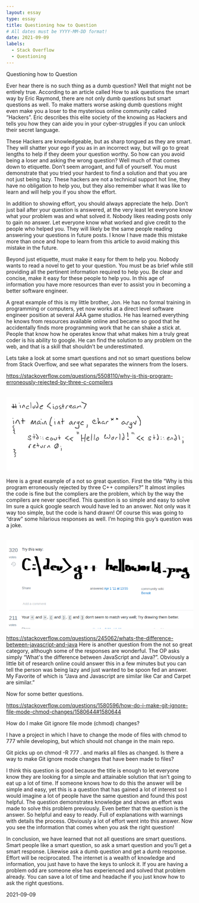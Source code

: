 ```yaml
---
layout: essay
type: essay
title: Questioning how to Question
# All dates must be YYYY-MM-DD format!
date: 2021-09-09
labels:
  - Stack Overflow
  - Questioning
---
```


Questioning how to Question

Ever hear there is no such thing as a dumb question?  Well that might not be entirely true.  According to an article called How to ask questions the smart way by Eric Raymond, there are not only dumb questions but smart questions as well.  To make matters worse asking dumb questions might even make you a loser to the mysterious online community called “Hackers”. Eric describes this elite society of the knowing as Hackers and tells you how they can aide you in your cyber-struggles if you can unlock their secret language.

These Hackers are knowledgeable, but as sharp tongued as they are smart.  They will shatter your ego if you as in an incorrect way, but will go to great lengths to help if they deem your question worthy.  So how can you avoid being a loser and asking the wrong question?  Well much of that comes down to etiquette.  Don’t seem arrogant, and full of yourself.  You must demonstrate that you tried your hardest to find a solution and that you are not just being lazy.  These hackers are not a technical support hot line, they have no obligation to help you, but they also remember what it was like to learn and will help you if you show the effort.

In addition to showing effort, you should always appreciate the help.  Don’t just bail after your question is answered, at the very least let everyone know  what your problem was and what solved it.  Nobody likes reading posts only to gain no answer.  Let everyone know what worked and give credit to the people who helped you.  They will likely be the same people reading answering your questions in future posts.    I know I have made this mistake more than once and hope to learn from this article to avoid making this mistake in the future.

Beyond just etiquette, must make it easy for them to help you.  Nobody wants to read a novel to get to your question.  You must be as brief while still providing all the pertinent information required to help you.  Be clear and concise, make it easy for these people to help you.  In this age of information you have more resources than ever to assist you in becoming a better software engineer.

A great example of this is my little brother, Jon.  He has no formal training in programming or computers, yet now works at a direct level software engineer position at several AAA game studios.  He has learned everything he knows from resources available online and became so good that he accidentally finds more programming work that he can shake a stick at.  People that know how he operates know that what makes him a truly great coder is his ability to google.  He can find the solution to any problem on the web, and that is a skill that shouldn’t be underestimated.

Lets take a look at some smart questions and not so smart questions below from Stack Overflow, and see what separates the winners from the losers.

https://stackoverflow.com/questions/5508110/why-is-this-program-erroneously-rejected-by-three-c-compilers

<br>
<img src="../images/StackOverflow1.png">
<br>

Here is a great example of a not so great question.  First the title “Why is this program erroneously rejected by three C++ compilers?”  It almost implies the code is fine but the compliers are the problem, which by the way the compilers are never specified.  This question is so simple and easy to solve Im sure a quick google search would have led to an answer.  Not only was it way too simple, but the code is hand drawn! Of course this was going to “draw” some hilarious responses as well.  I’m hoping this guy’s question was a joke.

<br>
<img src="../images/StackOverflow2.png">
<br>

https://stackoverflow.com/questions/245062/whats-the-difference-between-javascript-and-java
Here is another question from the not so great category, although some of the responses are wonderful.
The OP asks simply “What's the difference between JavaScript and Java?”.
Obviously a little bit of research online could answer this in a few minutes but you can tell the person was being lazy and just wanted to be spoon fed an answer.  My Favorite of which is “Java and Javascript are similar like Car and Carpet are similar.”

Now for some better questions.

https://stackoverflow.com/questions/1580596/how-do-i-make-git-ignore-file-mode-chmod-changes/1580644#1580644

How do I make Git ignore file mode (chmod) changes?

I have a project in which I have to change the mode of files with chmod to 777 while developing, but which should not change in the main repo.

Git picks up on chmod -R 777 . and marks all files as changed. Is there a way to make Git ignore mode changes that have been made to files?

I think this question is good because the title is enough to let everyone know they are looking for a simple and attainable solution that isn’t going to eat up a lot of time.  If someone knows how to do this the answer will be simple and easy, yet this is a question that has gained a lot of interest so I would imagine a lot of people have the same question and found this post helpful.  The question demonstrates knowledge and shows an effort was made to solve this problem previously.  Even better that the question is the answer.  So helpful and easy to ready.  Full of explanations with warnings with details the process.  Obviously a lot of effort went into this answer.  Now you see the information that comes when you ask the right question!

In conclusion, we have learned that not all questions are smart questions.  Smart people like a smart question, so ask a smart question and you’ll get a smart response.  Likewise ask a dumb question and get a dumb response.  Effort will be reciprocated.  The internet is a wealth of knowledge and information, you just have to have the keys to unlock it.  If you are having a problem odd are someone else has experienced and solved that problem already.  You can save a lot of time and headache if you just know how to ask the right questions.


2021-09-09
